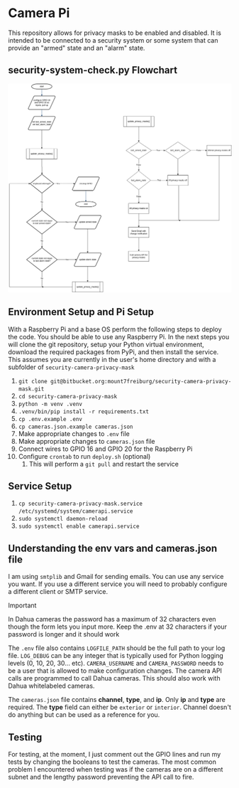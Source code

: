 # Camera Pi

This repository allows for privacy masks to be enabled and disabled. It is intended to be connected to a security 
system or some system that can provide an "armed" state and an "alarm" state.

## security-system-check.py Flowchart

![img.png](img.png)


## Environment Setup and Pi Setup

With a Raspberry Pi and a base OS perform the following steps to deploy the code. You should be able to use any 
Raspberry Pi. In the next steps you will clone the git repository, setup your Python virtual environment, 
download the required packages from PyPi, and then install the service. This assumes you are currently in the 
user's home directory and with a subfolder of `security-camera-privacy-mask`

1. `git clone git@bitbucket.org:mount7freiburg/security-camera-privacy-mask.git`
2. `cd security-camera-privacy-mask`
3. `python -m venv .venv`
4. `.venv/bin/pip install -r requirements.txt`
5. `cp .env.example .env`
6. `cp cameras.json.example cameras.json`
7. Make appropriate changes to `.env` file
8. Make appropriate changes to `cameras.json` file
9. Connect wires to GPIO 16 and GPIO 20 for the Raspberry Pi
10. Configure `crontab` to run `deploy.sh` (optional)
    1. This will perform a `git pull` and restart the service

## Service Setup

1. `cp security-camera-privacy-mask.service /etc/systemd/system/camerapi.service`
2. `sudo systemctl daemon-reload`
3. `sudo systemctl enable camerapi.service`

## Understanding the env vars and cameras.json file

I am using `smtplib` and Gmail for sending emails. You can use any service you want. If you use
a different service you will need to probably configure a different client or SMTP service.

> [!IMPORTANT]  
> In Dahua cameras the password has a maximum of 32 characters even though the form lets you input more. Keep the .env
> at 32 characters if your password is longer and it should work


The `.env` file also contains `LOGFILE_PATH` should be the full path to your log file. `LOG_DEBUG` can be any integer
that is typically used for Python logging levels (0, 10, 20, 30... etc). `CAMERA_USERNAME` and `CAMERA_PASSWORD` needs
to be a user that is allowed to make configuration changes. The camera API calls are programmed to call Dahua cameras.
This should also work with Dahua whitelabeled cameras.

The `cameras.json` file contains **channel**, **type**, and **ip**. Only **ip** and **type** are required. The **type**
field can either be `exterior` or `interior`. Channel doesn't do anything but can be used as a reference for you.

## Testing

For testing, at the moment, I just comment out the GPIO lines and run my tests by changing the booleans to test the 
cameras. The most common problem I encountered when testing was if the cameras are on a different subnet and the
lengthy password preventing the API call to fire.